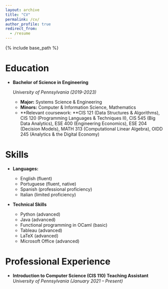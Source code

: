 ```yaml
---
layout: archive
title: "CV"
permalink: /cv/
author_profile: true
redirect_from:
  - /resume
---
```


{% include base_path %}

Education
======
* **Bachelor of Science in Engineering**

  *University of Pennsylvania (2019-2023)*

  * **Major:** Systems Science & Engineering
  * **Minors:** Computer & Information Science, Mathematics
  * **Relevant coursework: **CIS 121 (Data Structures & Algorithms), CIS 120 (Programming Languages & Techniques II), CIS 545 (Big Data Analytics), ESE 400 (Engineering Economics), ESE 204 (Decision Models), MATH 313 (Computational Linear Algebra), OIDD 245 (Analytics & the Digital Economy)

Skills
======
* **Languages:**
  * English (fluent)
  * Portuguese (fluent, native)
  * Spanish (professional proficiency)
  * Italian (limited proficiency)
  
* **Technical Skills**
  * Python (advanced)
  * Java (advanced)
  * Functional programming in OCaml (basic)
  * Tableau (advanced)
  * LaTeX (advanced)
  * Microsoft Office (advanced)

Professional Experience
======
* **Introduction to Computer Science (CIS 110) Teaching Assistant**
  *University of Pennsylvania (January 2021 – Present)*

